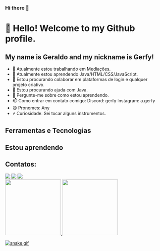 ### Hi there 👋

# 👋 Hello! Welcome to my Github profile.
## My name is Geraldo and my nickname is Gerfy!

- 🔭 Atualmente estou trabalhando em Mediações.
- 🌱 Atualmente estou aprendendo Java/HTML/CSS/JavaScript.
- 👯 Estou procurando colaborar em plataformas de login e qualquer projeto criativo.
- 🤔 Estou procurando ajuda com Java.
- 💬 Pergunte-me sobre como estou aprendendo.
- 📫 Como entrar em contato comigo:  Discord: gerfy Instagram: a.gerfy
- 😄 Pronomes: Any
- ⚡ Curiosidade: Sei tocar alguns instrumentos.

## Ferramentas e Tecnologias
<link rel="stylesheet" href="https://cdn.jsdelivr.net/gh/devicons/devicon@v2.15.1/devicon.min.css">
<link rel="stylesheet" href="https://cdn.jsdelivr.net/gh/devicons/devicon@v2.15.1/devicon.min.css">

## Estou aprendendo
<i class="devicon-java-plain-wordmark colored"></i>
<i class="devicon-javascript-plain"></i>

## Contatos:

<div>
<a href="https://instagram.com/a.gerfy" target="_blank"><img loading="lazy" src="https://img.shields.io/badge/-Instagram-%23E4405F?style=for-the-badge&logo=instagram&logoColor=white" target="_blank"></a>
<a href="https://www.twitch.tv/Gerfyn" target="_blank"><img loading="lazy" src="https://img.shields.io/badge/Twitch-9146FF?style=for-the-badge&logo=twitch&logoColor=white" target="_blank"></a>
<a href="https://www.linkedin.com/in/geraldoaafilho" target="_blank"><img loading="lazy" src="https://img.shields.io/badge/-LinkedIn-%230077B5?style=for-the-badge&logo=linkedin&logoColor=white" target="_blank"></a>   
</div>

<div>
<a href="https://github.com/Gerfy1">
<img loading="lazy" height="180em" src="https://github-readme-stats.vercel.app/api/top-langs/?username=Gerfy1&layout=compact&langs_count=7&theme=dracula"/>
<img loading="lazy" height="180em" src="https://github-readme-stats.vercel.app/api?username=Gerfy1&show_icons=true&theme=dracula&include_all_commits=true&count_private=true"/>
</div>

![snake gif](https://github.com/Gerfy1/Gerfy1/blob/output/github-contribution-grid-snake.svg)
